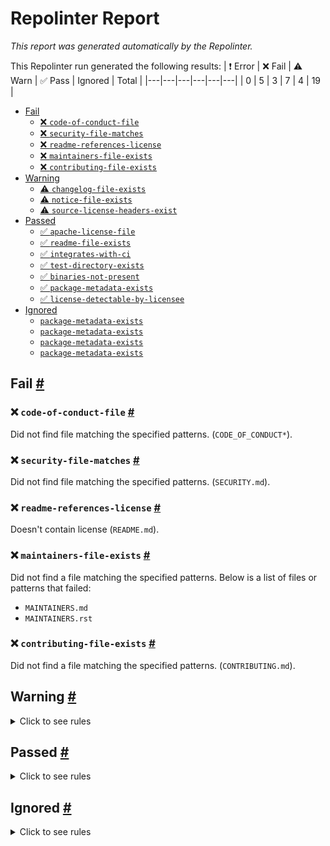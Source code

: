 # Repolinter Report

*This report was generated automatically by the Repolinter.*

This Repolinter run generated the following results:
| ❗  Error | ❌  Fail | ⚠️  Warn | ✅  Pass | Ignored | Total |
|---|---|---|---|---|---|
| 0 | 5 | 3 | 7 | 4 | 19 |

- [Fail](#user-content-fail)
  - [❌ `code-of-conduct-file`](#user-content--code-of-conduct-file)
  - [❌ `security-file-matches`](#user-content--security-file-matches)
  - [❌ `readme-references-license`](#user-content--readme-references-license)
  - [❌ `maintainers-file-exists`](#user-content--maintainers-file-exists)
  - [❌ `contributing-file-exists`](#user-content--contributing-file-exists)
- [Warning](#user-content-warning)
  - [⚠️ `changelog-file-exists`](#user-content--changelog-file-exists)
  - [⚠️ `notice-file-exists`](#user-content--notice-file-exists)
  - [⚠️ `source-license-headers-exist`](#user-content--source-license-headers-exist)
- [Passed](#user-content-passed)
  - [✅ `apache-license-file`](#user-content--apache-license-file)
  - [✅ `readme-file-exists`](#user-content--readme-file-exists)
  - [✅ `integrates-with-ci`](#user-content--integrates-with-ci)
  - [✅ `test-directory-exists`](#user-content--test-directory-exists)
  - [✅ `binaries-not-present`](#user-content--binaries-not-present)
  - [✅ `package-metadata-exists`](#user-content--package-metadata-exists)
  - [✅ `license-detectable-by-licensee`](#user-content--license-detectable-by-licensee)
- [Ignored](#user-content-ignored)
  - [`package-metadata-exists`](#user-content-package-metadata-exists)
  - [`package-metadata-exists`](#user-content-package-metadata-exists)
  - [`package-metadata-exists`](#user-content-package-metadata-exists)
  - [`package-metadata-exists`](#user-content-package-metadata-exists)

## Fail <a href="#user-content-fail" id="fail">#</a>

### ❌ `code-of-conduct-file` <a href="#user-content--code-of-conduct-file" id="-code-of-conduct-file">#</a>

Did not find file matching the specified patterns. (`CODE_OF_CONDUCT*`).

### ❌ `security-file-matches` <a href="#user-content--security-file-matches" id="-security-file-matches">#</a>

Did not find file matching the specified patterns. (`SECURITY.md`).

### ❌ `readme-references-license` <a href="#user-content--readme-references-license" id="-readme-references-license">#</a>

Doesn't contain license (`README.md`).

### ❌ `maintainers-file-exists` <a href="#user-content--maintainers-file-exists" id="-maintainers-file-exists">#</a>

Did not find a file matching the specified patterns. Below is a list of files or patterns that failed:

- `MAINTAINERS.md`
- `MAINTAINERS.rst`

### ❌ `contributing-file-exists` <a href="#user-content--contributing-file-exists" id="-contributing-file-exists">#</a>

Did not find a file matching the specified patterns. (`CONTRIBUTING.md`).


## Warning <a href="#user-content-warning" id="warning">#</a>

<details>
<summary>Click to see rules</summary>

### ⚠️ `changelog-file-exists` <a href="#user-content--changelog-file-exists" id="-changelog-file-exists">#</a>

Did not find a file matching the specified patterns. (`CHANGELOG.md`).

### ⚠️ `notice-file-exists` <a href="#user-content--notice-file-exists" id="-notice-file-exists">#</a>

Did not find a file matching the specified patterns. (`NOTICE*`).

### ⚠️ `source-license-headers-exist` <a href="#user-content--source-license-headers-exist" id="-source-license-headers-exist">#</a>

Below is a list of files or patterns that failed:

- `app/baseapp.go`: The first 7 lines do not contain the pattern(s): Copyright, License.
- `app/context.go`: The first 7 lines do not contain the pattern(s): Copyright, License.
- `app/decoder.go`: The first 7 lines do not contain the pattern(s): Copyright, License.
- `app/grpcrouter.go`: The first 7 lines do not contain the pattern(s): Copyright, License.
- `app/grpcrouter_helpers.go`: The first 7 lines do not contain the pattern(s): Copyright, License.
- `app/grpcrouter_test.go`: The first 7 lines do not contain the pattern(s): Copyright, License.
- `app/grpcserver.go`: The first 7 lines do not contain the pattern(s): Copyright, License.
- `app/options.go`: The first 7 lines do not contain the pattern(s): Copyright, License.
- `app/params.go`: The first 7 lines do not contain the pattern(s): Copyright, License.
- `app/query.go`: The first 7 lines do not contain the pattern(s): Copyright, License.
- `app/state.go`: The first 7 lines do not contain the pattern(s): Copyright, License.
- `chaincode/app.go`: The first 7 lines do not contain the pattern(s): Copyright, License.
- `chaincode/app_test.go`: The first 7 lines do not contain the pattern(s): Copyright, License.
- `chaincode/chaincode.go`: The first 7 lines do not contain the pattern(s): Copyright, License.
- `chaincode/chaincode_test.go`: The first 7 lines do not contain the pattern(s): Copyright, License.
- `chaincode/event_handler.go`: The first 7 lines do not contain the pattern(s): Copyright, License.
- `chaincode/packet_event_handler.go`: The first 7 lines do not contain the pattern(s): Copyright, License.
- `commitment/commitment.go`: The first 7 lines do not contain the pattern(s): Copyright, License.
- `commitment/commitment_test.go`: The first 7 lines do not contain the pattern(s): Copyright, License.
- `commitment/config.go`: The first 7 lines do not contain the pattern(s): Copyright, License.
- `commitment/key.go`: The first 7 lines do not contain the pattern(s): Copyright, License.
- `commitment/sequence.go`: The first 7 lines do not contain the pattern(s): Copyright, License.
- `commitment/sequence_test.go`: The first 7 lines do not contain the pattern(s): Copyright, License.
- `config/config.go`: The first 7 lines do not contain the pattern(s): Copyright, License.
- `example/app.go`: The first 7 lines do not contain the pattern(s): Copyright, License.
- `store/dbadapter.go`: The first 7 lines do not contain the pattern(s): Copyright, License.
- `store/store.go`: The first 7 lines do not contain the pattern(s): Copyright, License.
- `tests/util.go`: The first 7 lines do not contain the pattern(s): Copyright, License.
- `cmd/fabibc/main.go`: The first 7 lines do not contain the pattern(s): Copyright, License.
- `tests/stub/stub.go`: The first 7 lines do not contain the pattern(s): Copyright, License.
- `x/compat/db.go`: The first 7 lines do not contain the pattern(s): Copyright, License.
- `x/compat/db_test.go`: The first 7 lines do not contain the pattern(s): Copyright, License.
- `x/compat/patch.go`: The first 7 lines do not contain the pattern(s): Copyright, License.
- `x/auth/ante/ante.go`: The first 7 lines do not contain the pattern(s): Copyright, License.
- `x/auth/types/context.go`: The first 7 lines do not contain the pattern(s): Copyright, License.
- `x/auth/types/creator.go`: The first 7 lines do not contain the pattern(s): Copyright, License.
- `x/ibc/testing/account.go`: The first 7 lines do not contain the pattern(s): Copyright, License.
- `x/ibc/testing/chain.go`: The first 7 lines do not contain the pattern(s): Copyright, License.
- `x/ibc/testing/coordinator.go`: The first 7 lines do not contain the pattern(s): Copyright, License.
- `x/ibc/testing/fabric.go`: The first 7 lines do not contain the pattern(s): Copyright, License.
- `x/ibc/testing/types.go`: The first 7 lines do not contain the pattern(s): Copyright, License.
- `x/ibc/light-clients/xx-fabric/module.go`: The first 7 lines do not contain the pattern(s): Copyright, License.
- `x/ibc/light-clients/xx-fabric/keeper/client_keeper.go`: The first 7 lines do not contain the pattern(s): Copyright, License.
- `x/ibc/light-clients/xx-fabric/tests/util.go`: The first 7 lines do not contain the pattern(s): Copyright, License.
- `x/ibc/light-clients/xx-fabric/types/client_state.go`: The first 7 lines do not contain the pattern(s): Copyright, License.
- `x/ibc/light-clients/xx-fabric/types/codec.go`: The first 7 lines do not contain the pattern(s): Copyright, License.
- `x/ibc/light-clients/xx-fabric/types/commitment.go`: The first 7 lines do not contain the pattern(s): Copyright, License.
- `x/ibc/light-clients/xx-fabric/types/commitment_test.go`: The first 7 lines do not contain the pattern(s): Copyright, License.
- `x/ibc/light-clients/xx-fabric/types/config.go`: The first 7 lines do not contain the pattern(s): Copyright, License.
- `x/ibc/light-clients/xx-fabric/types/consensus_state.go`: The first 7 lines do not contain the pattern(s): Copyright, License.
- `x/ibc/light-clients/xx-fabric/types/errors.go`: The first 7 lines do not contain the pattern(s): Copyright, License.
- `x/ibc/light-clients/xx-fabric/types/fabric.go`: The first 7 lines do not contain the pattern(s): Copyright, License.
- `x/ibc/light-clients/xx-fabric/types/fabric_test.go`: The first 7 lines do not contain the pattern(s): Copyright, License.
- `x/ibc/light-clients/xx-fabric/types/header.go`: The first 7 lines do not contain the pattern(s): Copyright, License.
- `x/ibc/light-clients/xx-fabric/types/header_test.go`: The first 7 lines do not contain the pattern(s): Copyright, License.
- `x/ibc/light-clients/xx-fabric/types/keys.go`: The first 7 lines do not contain the pattern(s): Copyright, License.
- `x/ibc/light-clients/xx-fabric/types/msp.go`: The first 7 lines do not contain the pattern(s): Copyright, License.
- `x/ibc/light-clients/xx-fabric/types/msp_test.go`: The first 7 lines do not contain the pattern(s): Copyright, License.
- `x/ibc/light-clients/xx-fabric/types/proposal_handle.go`: The first 7 lines do not contain the pattern(s): Copyright, License.
- `x/ibc/light-clients/xx-fabric/types/store.go`: The first 7 lines do not contain the pattern(s): Copyright, License.
- `x/ibc/light-clients/xx-fabric/types/update.go`: The first 7 lines do not contain the pattern(s): Copyright, License.
- `x/ibc/light-clients/xx-fabric/types/update_test.go`: The first 7 lines do not contain the pattern(s): Copyright, License.

</details>

## Passed <a href="#user-content-passed" id="passed">#</a>

<details>
<summary>Click to see rules</summary>

### ✅ `apache-license-file` <a href="#user-content--apache-license-file" id="-apache-license-file">#</a>

Contains Apache License.*Version 2.0 (`LICENSE`).

### ✅ `readme-file-exists` <a href="#user-content--readme-file-exists" id="-readme-file-exists">#</a>

Found file (`README.md`).

### ✅ `integrates-with-ci` <a href="#user-content--integrates-with-ci" id="-integrates-with-ci">#</a>

Found file (`.github/workflows/test.yml`).

### ✅ `test-directory-exists` <a href="#user-content--test-directory-exists" id="-test-directory-exists">#</a>

Found file (`tests`).

### ✅ `binaries-not-present` <a href="#user-content--binaries-not-present" id="-binaries-not-present">#</a>

Excluded file type doesn't exist. (`**/*.exe,**/*.dll,!**/node_modules/**`).

### ✅ `package-metadata-exists` <a href="#user-content--package-metadata-exists" id="-package-metadata-exists">#</a>

Found file (`go.mod`).

### ✅ `license-detectable-by-licensee` <a href="#user-content--license-detectable-by-licensee" id="-license-detectable-by-licensee">#</a>

Licensee identified the license for project: NOASSERTION.

</details>

## Ignored <a href="#user-content-ignored" id="ignored">#</a>

<details>
<summary>Click to see rules</summary>

### `package-metadata-exists` <a href="#user-content-package-metadata-exists" id="package-metadata-exists">#</a>

This rule was ignored for the following reason: ignored due to unsatisfied condition(s): "language=javascript"

### `package-metadata-exists` <a href="#user-content-package-metadata-exists" id="package-metadata-exists">#</a>

This rule was ignored for the following reason: ignored due to unsatisfied condition(s): "language=ruby"

### `package-metadata-exists` <a href="#user-content-package-metadata-exists" id="package-metadata-exists">#</a>

This rule was ignored for the following reason: ignored due to unsatisfied condition(s): "language=java"

### `package-metadata-exists` <a href="#user-content-package-metadata-exists" id="package-metadata-exists">#</a>

This rule was ignored for the following reason: ignored due to unsatisfied condition(s): "language=python"

</details>

